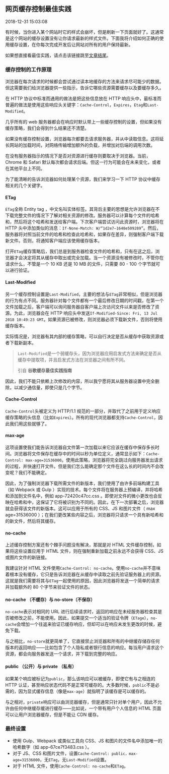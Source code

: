 ## 网页缓存控制最佳实践

2018-12-31 15:03:08

有时候，当你进入某个网站时它的样式会崩坏，但是刷新一下页面就好了。这通常是这个网站的缓存设置没有让你请求最新的样式文件。下面我将介绍如何正确的使用缓存设置，在你每次完成开发后让网站对所有的用户保持最新。

<div>
如果想直接看最佳实践，请点击该链接跳至<a target="_self" href="#tag1">文章结尾</a>。
</div>

### 缓存控制的工作原理

浏览器在每次请求的时候都会尝试通过读本地缓存的方法来请求尽可能少的数据。但这需要我们给浏览器提供一些指示，告诉它哪些资源需要缓存以及要缓存多久。

在 HTTP 协议中标准而通用的做法是把这些信息放在 HTTP 响应头中，最标准而普遍的做法是使用这些响应头关键字：`Cache-Control`，`Expires`，`Etag`和`Last-Modified`。

几乎所有的 web 服务器都会在响应时默认带上一些缓存控制的设置，但如果没有缓存策略，我们会得到什么结果还不清楚。

如果没有缓存控制设置，浏览器每次都要去请求服务器，并从中读取信息。这将延长网站的加载时间，对网络传输增加额外的负载，并增加对后端的调用次数。

在没有服务器指示的情况下是否对资源进行缓存则要取决于浏览器。当前，Chrome 和 Safari 默认每次都会请求后端。但这一行为可能会在未来变化，或者在其他平台上不同。

为了能清晰的告诉浏览器如何处理某个资源，我们来学习一下 HTTP 协议中缓存相关的几个关键字。

#### ETag

`ETag`全称 Entity tag ，中文名叫实体标签。其背后主要的思想是允许浏览器在不下载完整文件的情况下了解对相关资源的修改。服务器可以计算每个文件的哈希和，然后将这个哈希和发送给客户端。下次客户端尝试访问此资源时，浏览器将在 HTTP 头中添加类似的消息：`If-None-Match: W/“1d2e7–1648e509289”`。然后，服务器将对照当前文件的哈希和检查此哈希和，如果存在差异，则强制客户端下载新文件。否则，将通知客户端应该使用缓存版本。

打开`ETag`缓存策略后，我们总是到服务器检查文件的哈希和，只有在这之后，浏览器才会决定将其从缓存中取出或完全加载。当一个资源没有被修改时，不管你在请求什么，不管是一个 10 KB 还是 10 MB 的文件，只需要 80 - 100 个字节就可以进行验证。

#### Last-Modified

另一个缓存控制设置是`Last-Modified`，主要的想法与`ETag`非常相似，但是浏览器的行为有点不同。服务器针对每个文件都有一个最后修改日期的时间戳，在第一个文件加载之后，客户端可以询问服务器自客户端上次访问文件以来是否修改了资源。为此，浏览器会在 HTTP 响应头中发送`If-Modified-Since: Fri, 13 Jul 2018 10:49:23 GMT`。如果资源已被修改，则浏览器必须下载新文件，否则将使用缓存版本。

实际情况是，浏览器有其内部的缓存策略，可以自行决定是否从缓存中获取资源或者下载新副本。

>`Last-Modified`是一个弱缓存头，因为浏览器应用启发式方法来确定是否从缓存中提取项，并且启发式方法在浏览器之间有所不同。
> 
> 引自 **谷歌缓存最佳实践指南**

因此，我们不能只依赖上次修改的内容，所以我宁愿将其从服务器设置中完全删除，以减少通信量，即使只是几个字节。

#### Cache-Control

`Cache-Control`头被定义为 HTTP/1.1 规范的一部分，并取代了之前用于定义响应缓存策略的头信息（比如`Expires`）。所有的现代浏览器都支持`Cache-Control`，因此我们用这些就够了。

#### max-age

这项设置使我们能告诉浏览器自文件第一次加载以来它应该在缓存中保存多长时间。浏览器将文件保存在缓存中的时间以秒为单位定义，通常显示如下：`Cache-Control: max-age=31536000`。使用此策略，浏览器将完全跳过向服务器发出请求的过程，并快速打开文件。但是我们怎么能确定那个文件在这么长的时间内不会改变呢？我们不能确定。

因此，为了强制浏览器下载所需文件的新版本，我们使用了由许多前端构建工具（如 Webpack 或 Gulp ）实现的技术。每个文件将在服务器上预编译，并将哈希和添加到文件名中，例如 app-72420c47cc.css 。即使对文件的微小更改也会反映在哈希和中，这保证了它将被识别为不同的。因此，在下一次部署之后，浏览器就会获得该文件的新版本。这可以应用于所有的 CSS、JS 和图片文件（ max age=31536000 ）；在我们更改某些内容之后，浏览器将只请求一个具有新哈希和的新文件，然后将其缓存。

#### no-cache

上述缓存控制方案还有个棘手问题没有解决，那就是对 HTML 文件缓存控制，如果将这些设置应用于 HTML 文件，则在强制重新加载之前永远不会获得 CSS、JS 或图片文件的新链接。

我建议针对 HTML 文件使用`Cache-Control: no-cache`。使用`no-cache`并不意味着根本没有缓存，它只是告诉浏览器在从缓存中读取之前先验证服务器上的资源。这就是我们需要将其与`ETag`一起使用的原因，因此浏览器将发送一个简单的请求并加载额外的 80 个字节来验证文件的状态。

#### no-cache （不缓存）与 no-store（不保存）

`no-cache`表示对相同的 URL 进行后续请求时，返回的响应在未经服务器检查其是否被修改之前，不能使用。因此，如果提交一个适当的验证令牌（`ETage`），`no-cache`会增加一个往返来验证已缓存响应，但却可以在响应未发生更改的时候，避免下载。

与之相比，`no-store`就更简单了，它直接禁止浏览器和所有的中继缓存储存任何版本的返回响应——比如包含了个人隐私或者银行信息的响应。每当用户请求这个资源，都会向服务器发送一个请求，并下载到完整的响应。

#### public （公开）与 private （私有）

如果某个响应被标记为`public`，那么该响应可以被缓存，即使它有与之相连的 HTTP 认证，甚至响应状态代码不是正常可缓存的。大多数时候，`public`不是必需的，因为显式缓存信息（像是`max-age`）就指明了该缓存是可以缓存的。

与之相对，`private`响应可以由浏览器缓存，但是通常只针对单个用户，因此不允许由任何中继缓存缓进行缓存——比如说，一个带有用户个人信息的 HTML 页面可以让用户浏览器缓存，但是不能让 CDN 缓存。

### <div id="tag1">最终设置</div>

- 使用 Gulp、Webpack 或类似工具向 CSS、JS 和图片的文件名中添加唯一的哈希数字（如 app-67ce7f3483.css ）。
- 对于 JS、CSS 和图片文件，设置`Cache-Control: public，max-age=31536000`，无`ETag`，无`Last-Modified`设置。
- 对于 HTML 文件，使用`Cache-Control: no-cache`和`ETag`。
